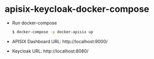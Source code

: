 # apisix-keycloak-docker-compose

* Run docker-compose 
  ```sh
  $ docker-compose -p docker-apisix up
  ```

* APISIX Dashboard URL:
http://localhost:9000/

* Keycloak URL:
http://localhost:8080/


